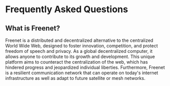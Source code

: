 # Frequently Asked Questions

## What is Freenet?

Freenet is a distributed and decentralized alternative to the centralized World
Wide Web, designed to foster innovation, competition, and protect freedom of
speech and privacy. As a global decentralized computer, it allows anyone to
contribute to its growth and development. This unique platform aims to
counteract the centralization of the web, which has hindered progress and
jeopardized individual liberties. Furthermore, Freenet is a resilient
communication network that can operate on today's internet infrastructure as
well as adapt to future satellite or mesh networks.

